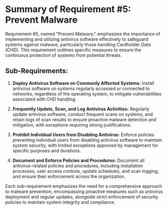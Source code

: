 # Summary of Requirement #5: Prevent Malware

Requirement #5, named "Prevent Malware," emphasizes the importance of implementing and utilizing antivirus software effectively to safeguard systems against malware, particularly those handling Cardholder Data (CHD). This requirement outlines specific measures to ensure the continuous protection of systems from potential threats.

## Sub-Requirements:

1. **Deploy Antivirus Software on Commonly Affected Systems:** Install antivirus software on systems regularly accessed or connected to networks, regardless of the operating system, to mitigate vulnerabilities associated with CHD handling.

2. **Frequently Update, Scan, and Log Antivirus Activities:** Regularly update antivirus software, conduct frequent scans on systems, and retain logs of scan results to ensure proactive malware detection and mitigation, with exceptions requiring strong justifications.

3. **Prohibit Individual Users from Disabling Antivirus:** Enforce policies preventing individual users from disabling antivirus software to maintain system security, with limited exceptions approved by management for specific purposes and durations.

4. **Document and Enforce Policies and Procedures:** Document all antivirus-related policies and procedures, including installation processes, user access controls, update schedules, and scan logging, and ensure their enforcement across the organization.

Each sub-requirement emphasizes the need for a comprehensive approach to malware prevention, encompassing proactive measures such as antivirus deployment and regular updates, alongside strict enforcement of security policies to maintain system integrity and compliance.
